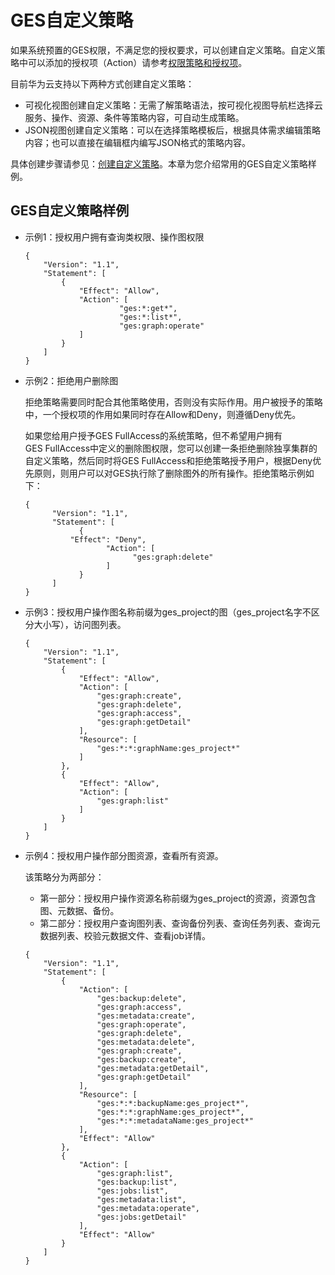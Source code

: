 # GES自定义策略<a name="ges_01_0075"></a>

如果系统预置的GES权限，不满足您的授权要求，可以创建自定义策略。自定义策略中可以添加的授权项（Action）请参考[权限策略和授权项](https://support.huaweicloud.com/api-ges/ges_03_0148.html)。

目前华为云支持以下两种方式创建自定义策略：

-   可视化视图创建自定义策略：无需了解策略语法，按可视化视图导航栏选择云服务、操作、资源、条件等策略内容，可自动生成策略。
-   JSON视图创建自定义策略：可以在选择策略模板后，根据具体需求编辑策略内容；也可以直接在编辑框内编写JSON格式的策略内容。

具体创建步骤请参见：[创建自定义策略](https://support.huaweicloud.com/usermanual-iam/iam_01_0605.html)。本章为您介绍常用的GES自定义策略样例。

## GES自定义策略样例<a name="section1493518251395"></a>

-   示例1：授权用户拥有查询类权限、操作图权限

    ```
    { 
        "Version": "1.1", 
        "Statement": [ 
            { 
                "Effect": "Allow", 
                "Action": [ 
                         "ges:*:get*",
                         "ges:*:list*",
                         "ges:graph:operate"
                ] 
            } 
        ] 
    }
    ```

-   示例2：拒绝用户删除图

    拒绝策略需要同时配合其他策略使用，否则没有实际作用。用户被授予的策略中，一个授权项的作用如果同时存在Allow和Deny，则遵循Deny优先。

    如果您给用户授予GES FullAccess的系统策略，但不希望用户拥有GES FullAccess中定义的删除图权限，您可以创建一条拒绝删除独享集群的自定义策略，然后同时将GES FullAccess和拒绝策略授予用户，根据Deny优先原则，则用户可以对GES执行除了删除图外的所有操作。拒绝策略示例如下：

    ```
    { 
          "Version": "1.1", 
          "Statement": [ 
                { 
    		  "Effect": "Deny", 
                      "Action": [ 
                            "ges:graph:delete" 
                      ] 
                } 
          ] 
    }
    ```

-   示例3：授权用户操作图名称前缀为ges\_project的图（ges\_project名字不区分大小写），访问图列表。

    ```
    {
        "Version": "1.1",
        "Statement": [
            {
                "Effect": "Allow",
                "Action": [
                    "ges:graph:create",
                    "ges:graph:delete",
                    "ges:graph:access",
                    "ges:graph:getDetail"
                ],
                "Resource": [
                    "ges:*:*:graphName:ges_project*"
                ]
            },
            {
                "Effect": "Allow",
                "Action": [
                    "ges:graph:list"
                ]
            }
        ]
    }
    ```

-   示例4：授权用户操作部分图资源，查看所有资源。

    该策略分为两部分：

    -   第一部分：授权用户操作资源名称前缀为ges\_project的资源，资源包含图、元数据、备份。
    -   第二部分：授权用户查询图列表、查询备份列表、查询任务列表、查询元数据列表、校验元数据文件、查看job详情。

    ```
    {
        "Version": "1.1",
        "Statement": [
            {
                "Action": [
                    "ges:backup:delete",
                    "ges:graph:access",
                    "ges:metadata:create",
                    "ges:graph:operate",
                    "ges:graph:delete",
                    "ges:metadata:delete",
                    "ges:graph:create",
                    "ges:backup:create",
                    "ges:metadata:getDetail",
                    "ges:graph:getDetail"
                ],
                "Resource": [
                    "ges:*:*:backupName:ges_project*",
                    "ges:*:*:graphName:ges_project*",
                    "ges:*:*:metadataName:ges_project*"
                ],
                "Effect": "Allow"
            },
            {
                "Action": [
                    "ges:graph:list",
                    "ges:backup:list",
                    "ges:jobs:list",
                    "ges:metadata:list",
                    "ges:metadata:operate",
                    "ges:jobs:getDetail"
                ],
                "Effect": "Allow"
            }
        ]
    }
    ```


